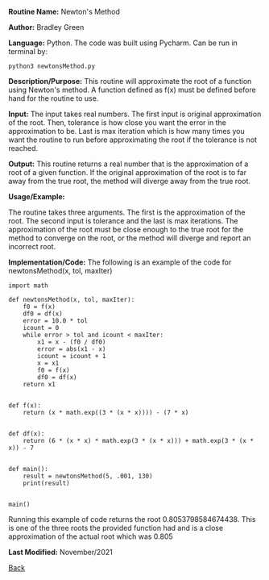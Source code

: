 
**Routine Name:**           Newton's Method

**Author:** Bradley Green

**Language:** Python. The code was built using Pycharm. Can be run in terminal by:


    python3 newtonsMethod.py


**Description/Purpose:** This routine will approximate the root of a function using Newton's method.  A function defined as f(x) must be defined
 before hand for the routine to use. 

**Input:** The input takes real numbers.  The first input is original approximation of the root.  Then, tolerance is how close 
you want the error in the approximation to be.  Last is max iteration which is how many times you want the routine to run before approximating the root 
if the tolerance is not reached. 

**Output:** This routine returns a real number that is the approximation of a root of a given function.  If the original approximation of the root is to far
away from the true root, the method will diverge away from the true root.  


**Usage/Example:**

The routine takes three arguments. The first is the approximation of the root.  The second input is tolerance and the last is max iterations.  The approximation
of the root must be close enough to the true root for the method to converge on the root, or the method will diverge and report an incorrect root.


**Implementation/Code:** The following is an example of the code for newtonsMethod(x, tol, maxIter)

    import math

    def newtonsMethod(x, tol, maxIter):
        f0 = f(x)
        df0 = df(x)
        error = 10.0 * tol
        icount = 0
        while error > tol and icount < maxIter:
            x1 = x - (f0 / df0)
            error = abs(x1 - x)
            icount = icount + 1
            x = x1
            f0 = f(x)
            df0 = df(x)
        return x1
        
    
    def f(x):
        return (x * math.exp((3 * (x * x)))) - (7 * x)
        
        
    def df(x):
        return (6 * (x * x) * math.exp(3 * (x * x))) + math.exp(3 * (x * x)) - 7
        
    
    def main():
        result = newtonsMethod(5, .001, 130)
        print(result)
    
    
    main()   
   


Running this example of code returns the root 0.8053798584674438.  This is one of the three roots the provided function had and is a close approximation
of the actual root which was 0.805


**Last Modified:** November/2021

[Back](../README.md)
